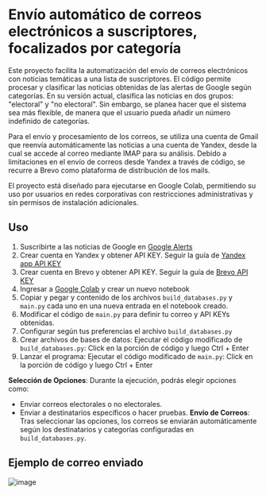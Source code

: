 # Envío automático de correos electrónicos a suscriptores, focalizados por categoría

Este proyecto facilita la automatización del envío de correos electrónicos con noticias temáticas a una lista de suscriptores. El código permite procesar y clasificar las noticias obtenidas de las alertas de Google según categorías. En su versión actual, clasifica las noticias en dos grupos: "electoral" y "no electoral". Sin embargo, se planea hacer que el sistema sea más flexible, de manera que el usuario pueda añadir un número indefinido de categorías.

Para el envío y procesamiento de los correos, se utiliza una cuenta de Gmail que reenvía automáticamente las noticias a una cuenta de Yandex, desde la cual se accede al correo mediante IMAP para su análisis. Debido a limitaciones en el envío de correos desde Yandex a través de código, se recurre a Brevo como plataforma de distribución de los mails.

El proyecto está diseñado para ejecutarse en Google Colab, permitiendo su uso por usuarios en redes corporativas con restricciones administrativas y sin permisos de instalación adicionales.


## Uso

1. Suscribirte a las noticias de Google en [Google Alerts](https://www.google.com/alerts?source=alertsmail)
2. Crear cuenta en Yandex y obtener API KEY. Seguir la guía de [Yandex app API KEY](https://yandex.com/support/id/en/authorization/app-passwords.html)
3. Crear cuenta en Brevo y obtener API KEY. Seguir la guía de [Brevo API KEY](https://developers.brevo.com/docs/getting-started)
4. Ingresar a [Google Colab](https://colab.research.google.com/) y crear un nuevo notebook
5. Copiar y pegar y contenido de los archivos `build_databases.py` y `main.py` cada uno en una nueva entrada en el notebook creado.
6. Modificar el código de `main.py` para definir tu correo y API KEYs obtenidas.
7. Configurar según tus preferencias el archivo `build_databases.py`
8. Crear archivos de bases de datos: Ejecutar el código modificado de `build_databases.py`: Click en la porción de código y luego Ctrl + Enter 
9. Lanzar el programa: Ejecutar el código modificado de `main.py`: Click en la porción de código y luego Ctrl + Enter

**Selección de Opciones**: Durante la ejecución, podrás elegir opciones como:
   - Enviar correos electorales o no electorales.
   - Enviar a destinatarios específicos o hacer pruebas.
**Envío de Correos**: Tras seleccionar las opciones, los correos se enviarán automáticamente según los destinatarios y categorías configuradas en `build_databases.py`.


## Ejemplo de correo enviado
![image](https://github.com/user-attachments/assets/ab944b07-8246-428b-9856-e6226d7d771f)

